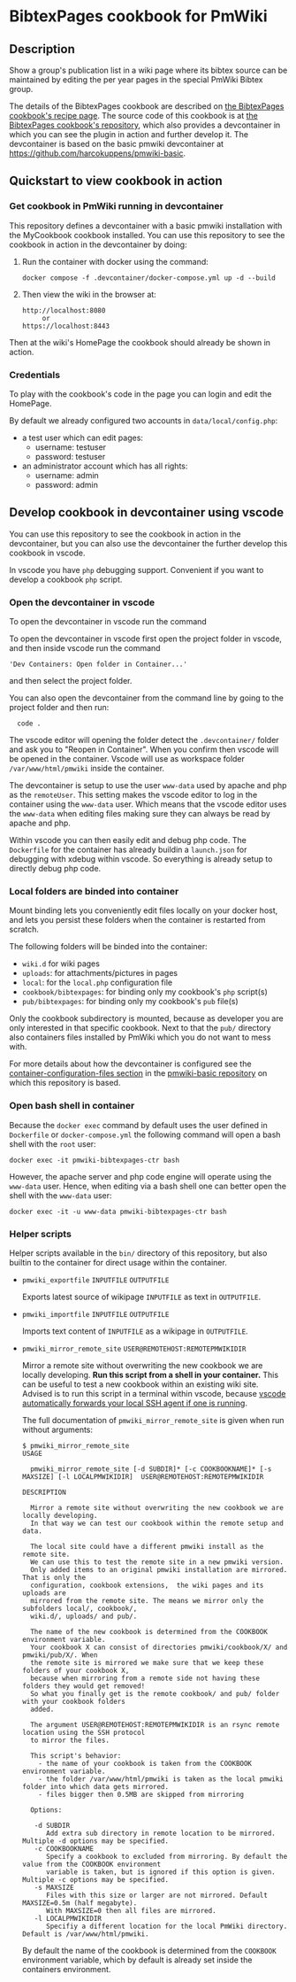 # BibtexPages cookbook for PmWiki

## Description

Show a group's publication list in a wiki page where its bibtex source can be maintained by editing the per year pages in the special PmWiki Bibtex group.

The details of the BibtexPages cookbook are described on
[the BibtexPages cookbook's recipe page](https://www.pmwiki.org/wiki/Cookbook/BibtexPages).
The source code of this cookbook is at
[the BibtexPages cookbook's repository](https://github.com/harcokuppens/pmwiki-cookbook-bibtexpages), which also provides a
devcontainer in which you can see the plugin in action and further develop it. The
devcontainer is based on the basic pmwiki devcontainer at   https://github.com/harcokuppens/pmwiki-basic.

## Quickstart to view cookbook in action

### Get cookbook in PmWiki running in devcontainer

This repository defines a devcontainer with a basic pmwiki installation with the
MyCookbook cookbook installed. You can use this repository to see the cookbook in
action in the devcontainer by doing:

1.  Run the container with docker using the command:

        docker compose -f .devcontainer/docker-compose.yml up -d --build

2.  Then view the wiki in the browser at:

        http://localhost:8080
             or
        https://localhost:8443

Then at the wiki's HomePage the cookbook should already be shown in action.

### Credentials

To play with the cookbook's code in the page you can login and edit the HomePage.

By default we already configured two accounts in `data/local/config.php`:

- a test user which can edit pages:
  - username: testuser
  - password: testuser
- an administrator account which has all rights:
  - username: admin
  - password: admin

## Develop cookbook in devcontainer using vscode

You can use this repository to see the cookbook in action in the devcontainer, but
you can also use the devcontainer the further develop this cookbook in vscode.

In vscode you have `php` debugging support. Convenient if you want to develop a
cookbook `php` script.

### Open the devcontainer in vscode

To open the devcontainer in vscode run the command

To open the devcontainer in vscode first open the project folder in vscode, and then
inside vscode run the command

    'Dev Containers: Open folder in Container...'

and then select the project folder.

You can also open the devcontainer from the command line by going to the project
folder and then run:

      code .

The vscode editor will opening the folder detect the `.devcontainer/` folder and ask
you to "Reopen in Container". When you confirm then vscode will be opened in the
container. Vscode will use as workspace folder `/var/www/html/pmwiki` inside the
container.

The devcontainer is setup to use the user `www-data` used by apache and php as the
`remoteUser`. This setting makes the vscode editor to log in the container using the
`www-data` user. Which means that the vscode editor uses the `www-data` when editing
files making sure they can always be read by apache and php.

Within vscode you can then easily edit and debug php code. The `Dockerfile` for the
container has already buildin a `launch.json` for debugging with xdebug within
vscode. So everything is already setup to directly debug php code.

### Local folders are binded into container

Mount binding lets you conveniently edit files locally on your docker host, and lets
you persist these folders when the container is restarted from scratch.

The following folders will be binded into the container:

- `wiki.d` for wiki pages
- `uploads`: for attachments/pictures in pages
- `local`: for the `local.php` configuration file
- `cookbook/bibtexpages`: for binding only my cookbook's `php`
  script(s)
- `pub/bibtexpages`: for binding only my cookbook's `pub` file(s)

Only the cookbook subdirectory is mounted, because as developer you are only
interested in that specific cookbook. Next to that the `pub/` directory also
containers files installed by PmWiki which you do not want to mess with.

For more details about how the devcontainer is configured see the
[container-configuration-files section](https://github.com/harcokuppens/pmwiki-basic/blob/main/README.md#container-configuration-files)
in the [pmwiki-basic repository](https://github.com/harcokuppens/pmwiki-basic/) on
which this repository is based.

### Open bash shell in container

Because the `docker exec` command by default uses the user defined in `Dockerfile` or
`docker-compose.yml` the following command will open a bash shell with the `root`
user:

    docker exec -it pmwiki-bibtexpages-ctr bash

However, the apache server and php code engine will operate using the `www-data`
user. Hence, when editing via a bash shell one can better open the shell with the
`www-data` user:

    docker exec -it -u www-data pmwiki-bibtexpages-ctr bash

### Helper scripts

Helper scripts available in the `bin/` directory of this repository, but also builtin
to the container for direct usage within the container.

- `pmwiki_exportfile` `INPUTFILE` `OUTPUTFILE`

  Exports latest source of wikipage `INPUTFILE` as text in `OUTPUTFILE`.

- `pmwiki_importfile` `INPUTFILE` `OUTPUTFILE`

  Imports text content of `INPUTFILE` as a wikipage in `OUTPUTFILE`.

- `pmwiki_mirror_remote_site` `USER@REMOTEHOST:REMOTEPMWIKIDIR`

  Mirror a remote site without overwriting the new cookbook we are locally
  developing. **Run this script from a shell in your container.** This can be useful
  to test a new cookbook within an existing wiki site. Advised is to run this script
  in a terminal within vscode, because
  [vscode automatically forwards your local SSH agent if one is running](https://code.visualstudio.com/remote/advancedcontainers/sharing-git-credentials).

  The full documentation of `pmwiki_mirror_remote_site` is given when run without
  arguments:

      $ pmwiki_mirror_remote_site
      USAGE

        pmwiki_mirror_remote_site [-d SUBDIR]* [-c COOKBOOKNAME]* [-s MAXSIZE] [-l LOCALPMWIKIDIR]  USER@REMOTEHOST:REMOTEPMWIKIDIR

      DESCRIPTION

        Mirror a remote site without overwriting the new cookbook we are locally developing.
        In that way we can test our cookbook within the remote setup and data.

        The local site could have a different pmwiki install as the remote site.
        We can use this to test the remote site in a new pmwiki version.
        Only added items to an original pmwiki installation are mirrored. That is only the
        configuration, cookbook extensions,  the wiki pages and its uploads are
        mirrored from the remote site. The means we mirror only the subfolders local/, cookbook/,
        wiki.d/, uploads/ and pub/.

        The name of the new cookbook is determined from the COOKBOOK environment variable.
        Your cookbook X can consist of directories pmwiki/cookbook/X/ and pmwiki/pub/X/. When
        the remote site is mirrored we make sure that we keep these folders of your cookbook X,
        because when mirroring from a remote side not having these folders they would get removed!
        So what you finally get is the remote cookbook/ and pub/ folder with your cookbook folders
        added.

        The argument USER@REMOTEHOST:REMOTEPMWIKIDIR is an rsync remote location using the SSH protocol
        to mirror the files.

        This script's behavior:
          - the name of your cookbook is taken from the COOKBOOK environment variable.
          - the folder /var/www/html/pmwiki is taken as the local pmwiki folder into which data gets mirrored.
          - files bigger then 0.5MB are skipped from mirroring

        Options:

         -d SUBDIR
            Add extra sub directory in remote location to be mirrored. Multiple -d options may be specified.
         -c COOKBOOKNAME
            Specify a cookbook to excluded from mirroring. By default the value from the COOKBOOK environment
            variable is taken, but is ignored if this option is given. Multiple -c options may be specified.
         -s MAXSIZE
            Files with this size or larger are not mirrored. Default MAXSIZE=0.5m (half megabyte).
            With MAXSIZE=0 then all files are mirrored.
         -l LOCALPMWIKIDIR
            Specifiy a different location for the local PmWiki directory. Default is /var/www/html/pmwiki.

  By default the name of the cookbook is determined from the `COOKBOOK` environment
  variable, which by default is already set inside the containers environment.
